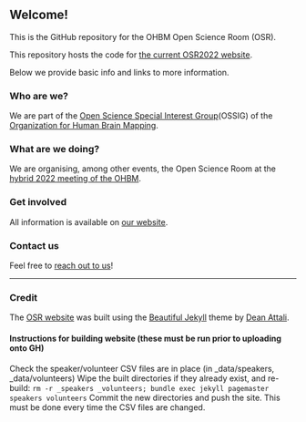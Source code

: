 ## Welcome!

This is the GitHub repository for the OHBM Open Science Room (OSR).

This repository hosts the code for [the current OSR2022 website](https://ohbm.github.io/osr2022).

Below we provide basic info and links to more information. 

### Who are we?

We are part of the <a href="https://ossig.netlify.com/" target="_blank">Open Science Special Interest Group</a>(OSSIG) of the <a href="https://www.humanbrainmapping.org/i4a/pages/index.cfm?pageid=3267&pageid=1" target="_blank">Organization for Human Brain Mapping</a>.

### What are we doing?

We are organising, among other events, the Open Science Room at the <a href="https://www.humanbrainmapping.org/i4a/pages/index.cfm?pageid=4114" target="_blank">hybrid 2022 meeting of the OHBM</a>.

### Get involved

All information is available on <a href="https://ohbm.github.io/osr2022" target="_blank">our website</a>.

### Contact us

Feel free to <a href="https://ohbm.github.io/osr2021/contact/" target="_blank">reach out to us</a>!


---

### Credit
The [OSR website](https://ohbm.github.io/osr2022) was built using the [Beautiful Jekyll](https://deanattali.com/beautiful-jekyll/) theme by [Dean Attali](https://deanattali.com/).


#### Instructions for building website (these must be run prior to uploading onto GH)
Check the speaker/volunteer CSV files are in place (in _data/speakers, _data/volunteers)
Wipe the built directories if they already exist, and re-build: 
`rm -r _speakers _volunteers; bundle exec jekyll pagemaster speakers volunteers`
Commit the new directories and push the site. This must be done every time the CSV files are changed. 
